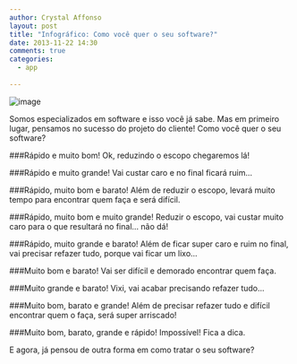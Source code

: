 ```yaml
---
author: Crystal Affonso
layout: post
title: "Infográfico: Como você quer o seu software?"
date: 2013-11-22 14:30
comments: true
categories:
  - app
  
---
```


![image](/blog/images/posts/2013-11-22/infografico.jpg)

<!--more-->

Somos especializados em software e isso você já sabe. Mas em primeiro lugar, pensamos no sucesso do projeto do cliente! Como você quer o seu software?

###Rápido e muito bom!
Ok, reduzindo o escopo chegaremos lá!

###Rápido e muito grande!
Vai custar caro e no final ficará ruim...

###Rápido, muito bom e barato!
Além de reduzir o escopo, levará muito tempo para encontrar quem faça e será difícil.

###Rápido, muito bom e muito grande!
Reduzir o escopo, vai custar muito caro para o que resultará no final… não dá!

###Rápido, muito grande e barato!
Além de ficar super caro e ruim no final, vai precisar refazer tudo, porque vai ficar um lixo...

###Muito bom e barato!
Vai ser difícil e demorado encontrar quem faça.

###Muito grande e barato!
Vixi, vai acabar precisando refazer tudo...

###Muito bom, barato e grande!
Além de precisar refazer tudo e difícil encontrar quem o faça, será super arriscado!

###Muito bom, barato, grande e rápido!
Impossível! Fica a dica.

E agora, já pensou de outra forma em como tratar o seu software?